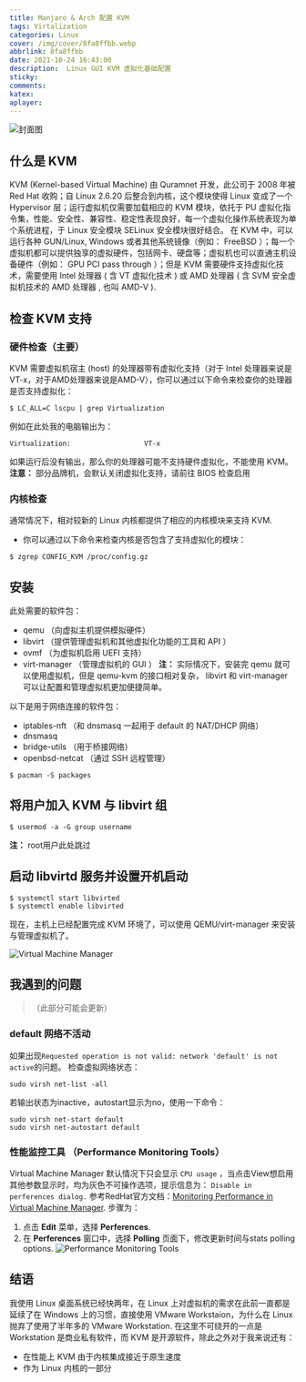 ```yaml
---
title: Manjaro & Arch 配置 KVM
tags: Virtalization
categories: Linux
cover: /img/cover/8fa8ffbb.webp
abbrlink: 8fa8ffbb
date: 2021-10-24 16:43:00
description:  Linux GUI KVM 虚拟化基础配置
sticky: 
comments:
katex: 
aplayer: 
---
```

![封面图](/img/cover/8fa8ffbb.webp)

## 什么是 KVM

KVM (Kernel-based Virtual Machine)  由 Quramnet 开发，此公司于 2008 年被 Red Hat 收购；自 Linux 2.6.20 后整合到内核，这个模块使得 Linux 变成了一个 Hypervisor 层；运行虚拟机仅需要加载相应的 KVM 模块，依托于 PU 虚拟化指令集，性能、安全性、兼容性、稳定性表现良好，每一个虚拟化操作系统表现为单个系统进程，于 Linux 安全模块 SELinux 安全模块很好结合。
在 KVM 中，可以运行各种 GUN/Linux,  Windows 或者其他系统镜像（例如： FreeBSD ）；每一个虚拟机都可以提供独享的虚拟硬件，包括网卡、硬盘等；虚拟机也可以直通主机设备硬件（例如： GPU PCI pass through ）；但是 KVM 需要硬件支持虚拟化技术，需要使用 Intel 处理器 ( 含 VT 虚拟化技术 ) 或 AMD 处理器 ( 含 SVM 安全虚拟机技术的 AMD 处理器 ,  也叫 AMD-V ).

## 检查 KVM 支持
### 硬件检查（主要）
KVM 需要虚拟机宿主 (host) 的处理器带有虚拟化支持（对于 Intel 处理器来说是VT-x，对于AMD处理器来说是AMD-V），你可以通过以下命令来检查你的处理器是否支持虚拟化： 
```shell
$ LC_ALL=C lscpu | grep Virtualization
```
例如在此处我的电脑输出为：
```shell
Virtualization:                  VT-x
```
如果运行后没有输出，那么你的处理器可能不支持硬件虚拟化，不能使用 KVM。
**注意：** 部分品牌机，会默认关闭虚拟化支持，请前往 BIOS 检查启用

### 内核检查
通常情况下，相对较新的 Linux 内核都提供了相应的内核模块来支持 KVM.

- 你可以通过以下命令来检查内核是否包含了支持虚拟化的模块：
```
$ zgrep CONFIG_KVM /proc/config.gz
```

## 安装
此处需要的软件包：
- qemu （向虚拟主机提供模拟硬件）
- libvirt （提供管理虚拟机和其他虚拟化功能的工具和 API ）
- ovmf （为虚拟机启用 UEFI 支持）
- virt-manager （管理虚拟机的 GUI ）
**注：** 实际情况下，安装完 qemu 就可以使用虚拟机，但是 qemu-kvm 的接口相对复杂， libvirt 和 virt-manager 可以让配置和管理虚拟机更加便捷简单。

以下是用于网络连接的软件包：
- iptables-nft （和 dnsmasq 一起用于 default 的 NAT/DHCP 网络）
- dnsmasq 
- bridge-utils （用于桥接网络）
- openbsd-netcat （通过 SSH 远程管理）

```
$ pacman -S packages
```
## 将用户加入 KVM 与 libvirt 组
```
$ usermod -a -G group username
```
**注：** root用户此处跳过

## 启动 libvirtd 服务并设置开机启动
```shell
$ systemctl start libvirted
$ systemctl enable libvirted
```
现在，主机上已经配置完成 KVM 环境了，可以使用 QEMU/virt-manager 来安装与管理虚拟机了。

![Virtual Machine Manager](/img/posts/manjaro-and-arch-configuration-kvm.webp)

## 我遇到的问题

> （此部分可能会更新）

### default 网络不活动
如果出现`Requested operation is not valid: network 'default' is not active`的问题。
检查虚拟网络状态：
```shell
sudo virsh net-list -all
```
若输出状态为inactive，autostart显示为no，使用一下命令：
```shell
sudo virsh net-start default
sudo virsh net-autostart default
```

### 性能监控工具 （Performance Monitoring Tools）
Virtual Machine Manager 默认情况下只会显示 `CPU usage` ，当点击View想启用其他参数显示时，均为灰色不可操作选项，提示信息为： `Disable in perferences dialog.` 参考RedHat官方文档：[Monitoring Performance in Virtual Machine Manager](https://access.redhat.com/documentation/en-us/red_hat_enterprise_linux/7/html/virtualization_tuning_and_optimization_guide/sect-virtualization_tuning_optimization_guide-monitoring_in_virt_manager). 
步骤为：

1. 点击 **Edit** 菜单，选择 **Perferences**.
2. 在 **Perferences** 窗口中，选择 **Polling** 页面下，修改更新时间与stats polling options.
![Performance Monitoring Tools](/img/posts/manjaro-and-arch-configuration-kvm-Performance-Monitoring-Tools.webp)

## 结语

我使用 Linux 桌面系统已经快两年，在 Linux 上对虚拟机的需求在此前一直都是延续了在 Windows 上的习惯，直接使用 VMware Workstaion，为什么在 Linux 抛弃了使用了半年多的 VMware Workstation.
在这里不可绕开的一点是 Workstation 是商业私有软件，而 KVM 是开源软件，除此之外对于我来说还有：

- 在性能上 KVM 由于内核集成接近于原生速度
- 作为 Linux 内核的一部分


